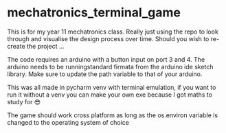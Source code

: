 # mechatronics_terminal_game

This is for my year 11 mechatronics class. Really just using the repo to look through and visualise the design process over time. 
Should you wish to re-create the project ...

The code requires an arduino with a button input on port 3 and 4. The arduino needs to be runningstandard firmata from the arduino
ide sketch library. Make sure to update the path variable to that of your arduino.

This was all made in pycharm venv with terminal emulation, if you want to run it without a venv you can make your own exe
because I got maths to study for 😎

The game should work cross platform as long as the os.environ variable is changed to the operating system of choice
